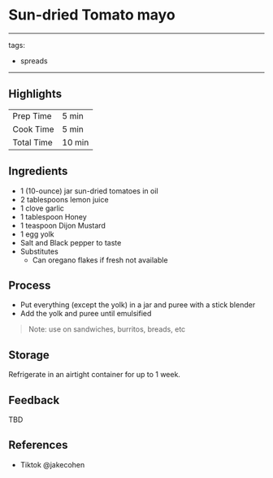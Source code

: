# Sun-dried Tomato mayo

---
tags:
  - spreads
---

## Highlights

| | |
|----|-----|
| Prep Time             | 5 min     |
| Cook Time             | 5 min     |
| Total Time            | 10 min    |

## Ingredients

* 1 (10-ounce) jar sun-dried tomatoes in oil
* 2 tablespoons lemon juice
* 1 clove garlic
* 1 tablespoon Honey
* 1 teaspoon Dijon Mustard
* 1 egg yolk
* Salt and Black pepper to taste
* Substitutes
    * Can oregano flakes if fresh not available

## Process

* Put everything (except the yolk) in a jar and puree with a stick blender
* Add the yolk and puree until emulsified

> Note: use on sandwiches, burritos, breads, etc

## Storage

Refrigerate in an airtight container for up to 1 week.

## Feedback

TBD

## References

* Tiktok @jakecohen
